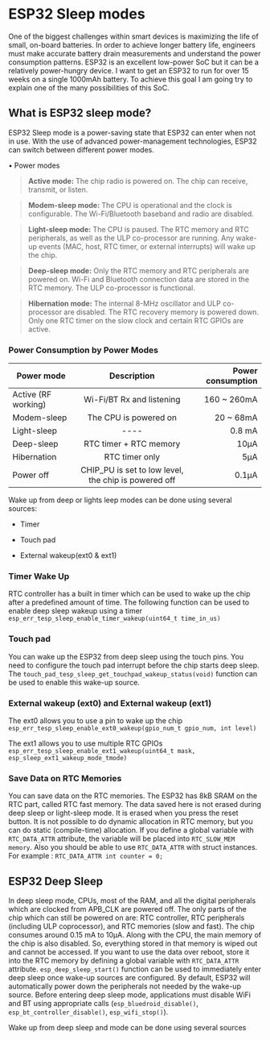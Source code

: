 # ESP32 Sleep modes

One of the biggest challenges within smart devices is maximizing the life of small, on-board batteries. In order to achieve longer battery life, engineers must make accurate battery drain measurements and understand the power consumption patterns. ESP32 is an excellent low-power SoC but it can be a relatively power-hungry device. I want to get an ESP32 to run for over 15 weeks on a single 1000mAh battery. To achieve this goal I am going try to explain one of the many possibilities of this SoC.

## What is ESP32 sleep mode?
ESP32 Sleep mode is a power-saving state that ESP32 can enter when not in use. With the use of advanced power-management technologies, ESP32 can switch between different power modes.

• Power modes
  > **Active mode:** The chip radio is powered on. The chip can receive, transmit, or listen.
  
  > **Modem-sleep mode:** The CPU is operational and the clock is configurable. The Wi-Fi/Bluetooth baseband and radio are disabled.
  
  > **Light-sleep mode:** The CPU is paused. The RTC memory and RTC peripherals, as well as the ULP co-processor are running.  Any wake-up events (MAC, host, RTC timer, or external interrupts) will wake up the chip.
  
  > **Deep-sleep mode:** Only the RTC memory and RTC peripherals are powered on. Wi-Fi and Bluetooth connection data are stored in the RTC memory. The ULP co-processor is functional.
  
  > **Hibernation mode:** The internal 8-MHz oscillator and ULP co-processor are disabled. The RTC recovery memory is powered down. Only one RTC timer on the slow clock and certain RTC GPIOs are active.

### Power Consumption by Power Modes
 | Power mode       | Description           | Power consumption  |
| ------------- |:-------------:| -----:|
| Active (RF working) | Wi-Fi/BT Rx and listening | 160 ~ 260mA |
|Modem-sleep |The CPU is powered on | 20 ~ 68mA |
| Light-sleep  | ---- |0.8 mA |
| Deep-sleep  |RTC timer + RTC memory |10µA |
| Hibernation  | RTC timer only |5µA |
| Power off  | CHIP_PU is set to low level, the chip is powered off |0.1µA |

Wake up from deep or lights leep modes can be done using several sources:
- Timer

- Touch pad

- External wakeup(ext0 & ext1)

### Timer Wake Up
RTC controller has a built in timer which can be used to wake up the chip after a predefined amount of time. The following function can be used to enable deep sleep wakeup using a timer ```esp_err_tesp_sleep_enable_timer_wakeup(uint64_t time_in_us)```

### Touch pad
You can wake up the ESP32 from deep sleep using the touch pins. You need to configure the touch pad interrupt before the chip starts deep sleep.   The ```touch_pad_tesp_sleep_get_touchpad_wakeup_status(void)``` function can be used to enable this wake-up source.

### External wakeup (ext0) and External wakeup (ext1)
The ext0 allows you to use a pin to wake up the chip ```esp_err_tesp_sleep_enable_ext0_wakeup(gpio_num_t gpio_num, int level)```

The ext1 allows you to use multiple RTC GPIOs ```esp_err_tesp_sleep_enable_ext1_wakeup(uint64_t mask, esp_sleep_ext1_wakeup_mode_tmode)```

### Save Data on RTC Memories
You can save data on the RTC memories. The ESP32 has 8kB SRAM on the RTC part, called RTC fast memory. The data saved here is not erased during deep sleep or light-sleep mode. It is erased when you press the reset button. It is not possible to do dynamic allocation in RTC memory, but you can do static (compile-time) allocation. If you define a global variable with ```RTC_DATA_ATTR``` attribute, the variable will be placed into ```RTC_SLOW_MEM memory```. Also you should be able to use ```RTC_DATA_ATTR``` with struct instances.
For example : ```RTC_DATA_ATTR int counter = 0;```

## ESP32 Deep Sleep
In deep sleep mode, CPUs, most of the RAM, and all the digital peripherals which are clocked from APB_CLK are powered off. The only parts of the chip which can still be powered on are: RTC controller, RTC peripherals (including ULP coprocessor), and RTC memories (slow and fast). The chip consumes around 0.15 mA to 10µA. Along with the CPU, the main memory of the chip is also disabled. So, everything stored in that memory is wiped out and cannot be accessed. If you want to use the data over reboot, store it into the RTC memory by defining a global variable with ```RTC_DATA_ATTR``` attribute. ```esp_deep_sleep_start()``` function can be used to immediately enter deep sleep once wake-up sources are configured. By default, ESP32 will automatically power down the peripherals not needed by the wake-up source. Before entering deep sleep mode, applications must disable WiFi and BT using appropriate calls (```esp_bluedroid_disable()```, ```esp_bt_controller_disable()```, ```esp_wifi_stop()```). 

Wake up from deep sleep and  mode can be done using several sources
